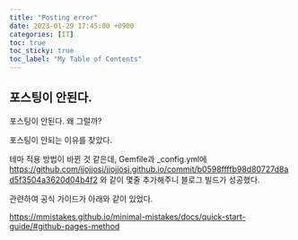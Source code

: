 ```yaml
---
title: "Posting error"
date: 2023-01-29 17:45:00 +0900
categories: [IT]
toc: true
toc_sticky: true
toc_label: "My Table of Contents"
---
```


## 포스팅이 안된다.
포스팅이 안된다. 왜 그럴까?

포스팅이 안되는 이유를 찾았다. 

테마 적용 방법이 바뀐 것 같은데, Gemfile과 _config.yml에 <https://github.com/jjojjosj/jjojjosj.github.io/commit/b0598ffffb98d80727d8ad5f3504a3620d04b4f2> 와 같이 몇줄 추가해주니 블로그 빌드가 성공했다.

관련하여 공식 가이드가 아래와 같이 있었다.

<https://mmistakes.github.io/minimal-mistakes/docs/quick-start-guide/#github-pages-method>

